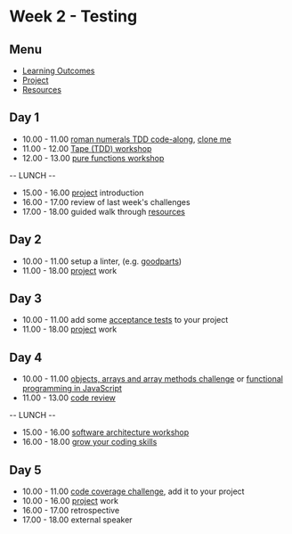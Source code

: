# Week 2 - Testing


## Menu
- [Learning Outcomes](learning-outcomes.md)
- [Project](project.md)
- [Resources](resources.md)


## Day 1

- 10.00 - 11.00 [roman numerals TDD code-along](https://github.com/foundersandcoders/roman-numeral-tdd-codealong), [clone me](https://github.com/turnintocoders/ws-tdd-code-along)
- 11.00 - 12.00 [Tape (TDD) workshop](https://github.com/AbdullahChaudhry/fizzbuzz)
- 12.00 - 13.00 [pure functions workshop](https://github.com/foundersandcoders/ws-pure-functions-easy-testing)

-- LUNCH --

- 15.00 - 16.00 [project](project.md) introduction
- 16.00 - 17.00 review of last week's challenges
- 17.00 - 18.00 guided walk through [resources](resources.md)


## Day 2

- 10.00 - 11.00 setup a linter, (e.g. [goodparts](https://github.com/dwyl/goodparts))
- 11.00 - 18.00 [project](project.md) work


## Day 3

- 10.00 - 11.00 add some [acceptance tests](https://github.com/dwyl/learn-nightwatch) to your project
- 11.00 - 18.00 [project](project.md) work


## Day 4

- 10.00 - 11.00 [objects, arrays and array methods challenge](https://github.com/foundersandcoders/mc-objects-and-arrays) or [functional programming in JavaScript](https://github.com/katkelemen/FuncProgMorninChallenge)
- 11.00 - 13.00 [code review](https://github.com/thoughtbot/guides/tree/master/code-review)

-- LUNCH --

- 15.00 - 16.00 [software architecture workshop](https://github.com/foundersandcoders/Workshop-Software-Architecture-Design)
- 16.00 - 18.00 [grow your coding skills](resources.md#javascript)


## Day 5

- 10.00 - 11.00 [code coverage challenge](https://github.com/dwyl/learn-tape#bonus-level), add it to your project
- 10.00 - 16.00 [project](project.md) work
- 16.00 - 17.00 retrospective
- 17.00 - 18.00 external speaker
